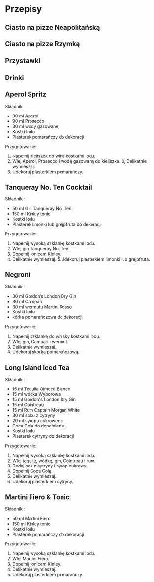 # Przepisy

## Ciasto na pizze Neapolitańską

## Ciasto na pizze Rzymką

## Przystawki 

## Drinki 
**Aperol Spritz**
-------------------------------
Składniki
- 90 ml Aperol
- 90 ml Prosecco
- 30 ml wody gazowanej
- Kostki lodu
- Plasterek pomarańczy do dekoracji

Przygotowanie:
1. Napełnij kieliszek do wina kostkami lodu.
2. Wlej Aperol, Prosecco i wodę gazowaną do kieliszka.
3, Delikatnie wymieszaj.
4. Udekoruj plasterkiem pomarańczy.

**Tanqueray No. Ten Cocktail**
-------------------------------
Składniki:
- 50 ml Gin Tanqueray No. Ten
- 150 ml Kinley tonic
- Kostki lodu
- Plasterek limonki lub grejpfruta do dekoracji

Przygotowanie:
1. Napełnij wysoką szklankę kostkami lodu.
2. Wlej gin Tanqueray No. Ten.
3. Dopełnij tonicem Kinley.
4. Delikatnie wymieszaj.
5.Udekoruj plasterkiem limonki lub grejpfruta.

**Negroni**
-------------------------------
Składniki:
- 30 ml Gordon’s London Dry Gin
- 30 ml Campari
- 30 ml wermutu Martini Rosso
- Kostki lodu
- kórka pomarańczowa do dekoracji

Przygotowanie:
1. Napełnij szklankę do whisky kostkami lodu.
2. Wlej gin, Campari i wermut.
3. Delikatnie wymieszaj.
4. Udekoruj skórką pomarańczową.

**Long Island Iced Tea**
-------------------------------
Składniki:
- 15 ml Tequila Olmeca Blanco
- 15 ml wódka Wyborowa
- 15 ml Gordon's London Dry Gin
- 15 ml Cointreau
- 15 ml Rum Captain Morgan White
- 30 ml soku z cytryny
- 20 ml syropu cukrowego
- Coca Cola do dopełnienia
- Kostki lodu
- Plasterek cytryny do dekoracji

Przygotowanie:
1. Napełnij wysoką szklankę kostkami lodu.
2. Wlej tequilę, wódkę, gin, Cointreau i rum.
3. Dodaj sok z cytryny i syrop cukrowy.
4. Dopełnij Coca Colą.
5. Delikatnie wymieszaj.
6. Udekoruj plasterkiem cytryny.

**Martini Fiero & Tonic**
-------------------------------
Składniki:
- 50 ml Martini Fiero
- 150 ml Kinley tonic
- Kostki lodu
- Plasterek pomarańczy do dekoracji

Przygotowanie:
1. Napełnij wysoką szklankę kostkami lodu.
2. Wlej Martini Fiero.
3. Dopełnij tonicem Kinley.
4. Delikatnie wymieszaj.
5. Udekoruj plasterkiem pomarańczy.
